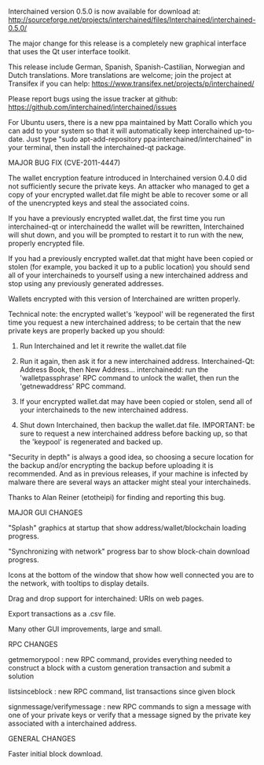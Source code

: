 Interchained version 0.5.0 is now available for download at:
http://sourceforge.net/projects/interchained/files/Interchained/interchained-0.5.0/

The major change for this release is a completely new graphical interface that uses the Qt user interface toolkit.

This release include German, Spanish, Spanish-Castilian, Norwegian and Dutch translations. More translations are welcome; join the project at Transifex if you can help:
https://www.transifex.net/projects/p/interchained/

Please report bugs using the issue tracker at github:
https://github.com/interchained/interchained/issues

For Ubuntu users, there is a new ppa maintained by Matt Corallo which you can add to your system so that it will automatically keep interchained up-to-date.  Just type "sudo apt-add-repository ppa:interchained/interchained" in your terminal, then install the interchained-qt package.

MAJOR BUG FIX  (CVE-2011-4447)

The wallet encryption feature introduced in Interchained version 0.4.0 did not sufficiently secure the private keys. An attacker who
managed to get a copy of your encrypted wallet.dat file might be able to recover some or all of the unencrypted keys and steal the
associated coins.

If you have a previously encrypted wallet.dat, the first time you run interchained-qt or interchainedd the wallet will be rewritten, Interchained will
shut down, and you will be prompted to restart it to run with the new, properly encrypted file.

If you had a previously encrypted wallet.dat that might have been copied or stolen (for example, you backed it up to a public
location) you should send all of your interchaineds to yourself using a new interchained address and stop using any previously generated addresses.

Wallets encrypted with this version of Interchained are written properly.

Technical note: the encrypted wallet's 'keypool' will be regenerated the first time you request a new interchained address; to be certain that the
new private keys are properly backed up you should:

1. Run Interchained and let it rewrite the wallet.dat file

2. Run it again, then ask it for a new interchained address.
Interchained-Qt: Address Book, then New Address...
interchainedd: run the 'walletpassphrase' RPC command to unlock the wallet,  then run the 'getnewaddress' RPC command.

3. If your encrypted wallet.dat may have been copied or stolen, send  all of your interchaineds to the new interchained address.

4. Shut down Interchained, then backup the wallet.dat file.
IMPORTANT: be sure to request a new interchained address before backing up, so that the 'keypool' is regenerated and backed up.

"Security in depth" is always a good idea, so choosing a secure location for the backup and/or encrypting the backup before uploading it is recommended. And as in previous releases, if your machine is infected by malware there are several ways an attacker might steal your interchaineds.

Thanks to Alan Reiner (etotheipi) for finding and reporting this bug.

MAJOR GUI CHANGES

"Splash" graphics at startup that show address/wallet/blockchain loading progress.

"Synchronizing with network" progress bar to show block-chain download progress.

Icons at the bottom of the window that show how well connected you are to the network, with tooltips to display details.

Drag and drop support for interchained: URIs on web pages.

Export transactions as a .csv file.

Many other GUI improvements, large and small.

RPC CHANGES

getmemorypool : new RPC command, provides everything needed to construct a block with a custom generation transaction and submit a solution

listsinceblock : new RPC command, list transactions since given block

signmessage/verifymessage : new RPC commands to sign a message with one of your private keys or verify that a message signed by the private key associated with a interchained address.

GENERAL CHANGES

Faster initial block download.
